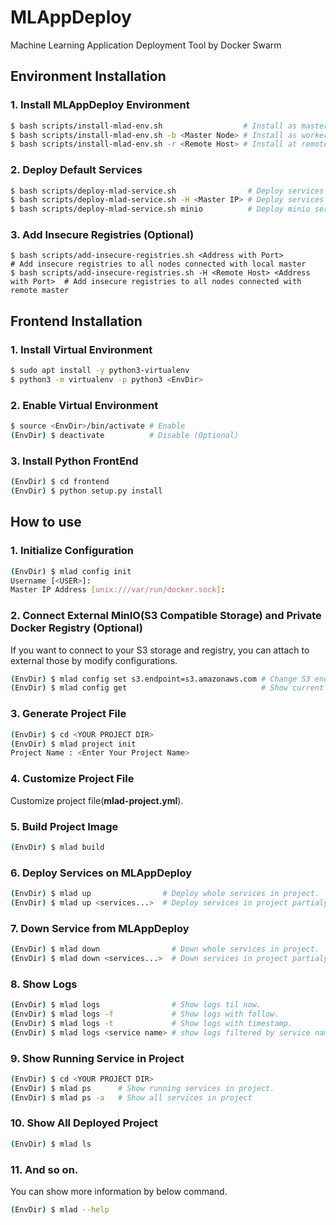 # MLAppDeploy
Machine Learning Application Deployment Tool by Docker Swarm
## Environment Installation
### 1. Install MLAppDeploy Environment
``` bash
$ bash scripts/install-mlad-env.sh                  # Install as master node
$ bash scripts/install-mlad-env.sh -b <Master Node> # Install as worker node
$ bash scripts/install-mlad-env.sh -r <Remote Host> # Install at remote host
```
### 2. Deploy Default Services
``` bash
$ bash scripts/deploy-mlad-service.sh                # Deploy services to local master
$ bash scripts/deploy-mlad-service.sh -H <Master IP> # Deploy services to remote master
$ bash scripts/deploy-mlad-service.sh minio          # Deploy minio service only.
```
### 3. Add Insecure Registries (Optional)
```
$ bash scripts/add-insecure-registries.sh <Address with Port>                   # Add insecure registries to all nodes connected with local master
$ bash scripts/add-insecure-registries.sh -H <Remote Host> <Address with Port>  # Add insecure registries to all nodes connected with remote master
```
## Frontend Installation
### 1. Install Virtual Environment
``` bash
$ sudo apt install -y python3-virtualenv
$ python3 -m virtualenv -p python3 <EnvDir>
```
### 2. Enable Virtual Environment
``` bash
$ source <EnvDir>/bin/activate # Enable
(EnvDir) $ deactivate          # Disable (Optional)
```
### 3. Install Python FrontEnd
``` bash
(EnvDir) $ cd frontend
(EnvDir) $ python setup.py install
```

## How to use
### 1. Initialize Configuration
``` bash
(EnvDir) $ mlad config init
Username [<USER>]:
Master IP Address [unix:///var/run/docker.sock]:
```
### 2. Connect External MinIO(S3 Compatible Storage) and Private Docker Registry (Optional)
If you want to connect to your S3 storage and registry, you can attach to external those by modify configurations.
``` bash
(EnvDir) $ mlad config set s3.endpoint=s3.amazonaws.com # Change S3 endpoint
(EnvDir) $ mlad config get                              # Show current configuration
```
### 3. Generate Project File
``` bash
(EnvDir) $ cd <YOUR PROJECT DIR>
(EnvDir) $ mlad project init
Project Name : <Enter Your Project Name>
```
### 4. Customize Project File
Customize project file(**mlad-project.yml**).
### 5. Build Project Image
``` bash
(EnvDir) $ mlad build
```
### 6. Deploy Services on MLAppDeploy
``` bash
(EnvDir) $ mlad up                # Deploy whole services in project.
(EnvDir) $ mlad up <services...>  # Deploy services in project partialy.
```
### 7. Down Service from MLAppDeploy
``` bash
(EnvDir) $ mlad down                # Down whole services in project.
(EnvDir) $ mlad down <services...>  # Down services in project partialy.
```
### 8. Show Logs
``` bash
(EnvDir) $ mlad logs                # Show logs til now.
(EnvDir) $ mlad logs -f             # Show logs with follow.
(EnvDir) $ mlad logs -t             # Show logs with timestamp.
(EnvDir) $ mlad logs <service name> # show logs filtered by service name.
```
### 9. Show Running Service in Project
``` bash
(EnvDir) $ cd <YOUR PROJECT DIR>
(EnvDir) $ mlad ps      # Show running services in project.
(EnvDir) $ mlad ps -a   # Show all services in project
```
### 10. Show All Deployed Project
``` bash
(EnvDir) $ mlad ls
```
### 11. And so on.
You can show more information by below command.
``` bash
(EnvDir) $ mlad --help
```

